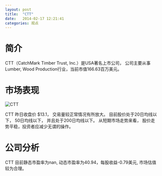 ```yaml
---
layout: post
title:  "CTT"
date:   2014-02-17 12:21:41
categories: 观点
---
```


# 简介
CTT（CatchMark Timber Trust, Inc.）是USA著名上市公司，
公司主要从事Lumber, Wood Production行业，当前市值166.63百万美元。

# 市场表现

![CTT](http://finviz.com/chart.ashx?t=CTT&ty=c&ta=1&p=d&s=l)

CTT 昨日收盘价 $13.1，
交易量较正常情况有所放大。
目前股价处于20日均线以下，
50日均线以下，
并且处于200日均线以下。
从短期市场走势来看，
股价走势平稳，投资者应减少无谓的操作。

# 公司分析
CTT 目前静态市盈率为nan, 动态市盈率为40.94，每股收益-0.79美元,
市场估值较为合理。
